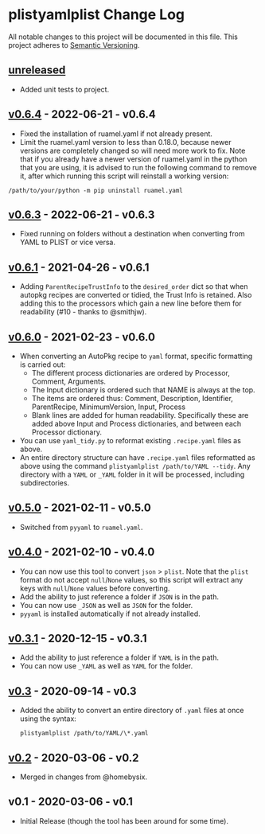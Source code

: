# plistyamlplist Change Log

All notable changes to this project will be documented in this file. This project adheres to [Semantic Versioning](http://semver.org/).

## [unreleased]

- Added unit tests to project.

## [v0.6.4] - 2022-06-21 - v0.6.4

- Fixed the installation of ruamel.yaml if not already present.
- Limit the ruamel.yaml version to less than 0.18.0, because newer versions are completely changed so will need more work to fix. Note that if you already have a newer version of ruamel.yaml in the python that you are using, it is advised to run the following command to remove it, after which running this script will reinstall a working version:

```
/path/to/your/python -m pip uninstall ruamel.yaml
```

## [v0.6.3] - 2022-06-21 - v0.6.3

- Fixed running on folders without a destination when converting from YAML to PLIST or vice versa.

## [v0.6.1] - 2021-04-26 - v0.6.1

- Adding `ParentRecipeTrustInfo` to the `desired_order` dict so that when autopkg recipes are converted or tidied, the Trust Info is retained. Also adding this to the processors which gain a new line before them for readability (#10 - thanks to @smithjw).

## [v0.6.0] - 2021-02-23 - v0.6.0

- When converting an AutoPkg recipe to `yaml` format, specific formatting is carried out:
  - The different process dictionaries are ordered by Processor, Comment, Arguments.
  - The Input dictionary is ordered such that NAME is always at the top.
  - The items are ordered thus: Comment, Description, Identifier, ParentRecipe, MinimumVersion, Input, Process
  - Blank lines are added for human readability. Specifically these are added above Input and Process dictionaries, and between each Processor dictionary.
- You can use `yaml_tidy.py` to reformat existing `.recipe.yaml` files as above.
- An entire directory structure can have `.recipe.yaml` files reformatted as above using the command `plistyamlplist /path/to/YAML --tidy`. Any directory with a `YAML` or `_YAML` folder in it will be processed, including subdirectories.

## [v0.5.0] - 2021-02-11 - v0.5.0

- Switched from `pyyaml` to `ruamel.yaml`.

## [v0.4.0] - 2021-02-10 - v0.4.0

- You can now use this tool to convert `json` > `plist`. Note that the `plist` format do not accept `null`/`None` values, so this script will extract any keys with `null`/`None` values before converting.
- Add the ability to just reference a folder if `JSON` is in the path.
- You can now use `_JSON` as well as `JSON` for the folder.
- `pyyaml` is installed automatically if not already installed.

## [v0.3.1] - 2020-12-15 - v0.3.1

- Add the ability to just reference a folder if `YAML` is in the path.
- You can now use `_YAML` as well as `YAML` for the folder.

## [v0.3] - 2020-09-14 - v0.3

- Added the ability to convert an entire directory of `.yaml` files at once using the syntax:

  ```
  plistyamlplist /path/to/YAML/\*.yaml
  ```

## [v0.2] - 2020-03-06 - v0.2

- Merged in changes from @homebysix.

## v0.1 - 2020-03-06 - v0.1

- Initial Release (though the tool has been around for some time).

[unreleased]: https://github.com/grahampugh/plist-yaml-plist/compare/v0.6.4...HEAD
[v0.6.4]: https://github.com/grahampugh/plist-yaml-plist/compare/v0.6.3...v0.6.4
[v0.6.3]: https://github.com/grahampugh/plist-yaml-plist/compare/v0.6.1...v0.6.3
[v0.6.1]: https://github.com/grahampugh/plist-yaml-plist/compare/v0.6.0...v0.6.1
[v0.6.0]: https://github.com/grahampugh/plist-yaml-plist/compare/v0.5.0...v0.6.0
[v0.5.0]: https://github.com/grahampugh/plist-yaml-plist/compare/v0.4.0...v0.5.0
[v0.4.0]: https://github.com/grahampugh/plist-yaml-plist/compare/v0.3.1...v0.4.0
[v0.3.1]: https://github.com/grahampugh/plist-yaml-plist/compare/v0.3...v0.3.1
[v0.3]: https://github.com/grahampugh/plist-yaml-plist/compare/v0.2...v0.3
[v0.2]: https://github.com/grahampugh/plist-yaml-plist/compare/v0.1...v0.2
